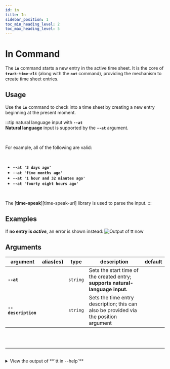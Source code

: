 ```yaml
---
id: in
title: In
sidebar_position: 1
toc_min_heading_level: 2
toc_max_heading_level: 5
---
```


# In Command

The **`in`** command starts a new entry in the active time sheet. It is the
core of **`track-time-cli`** (along with the **`out`** command), providing the
mechanism to create time sheet entries.

## Usage

Use the **`in`** command to check into a time sheet by creating a new entry
beginning at the present moment.

:::tip natural language input with **`--at`**
<br />
**Natural language** input is supported by the **`--at`** argument.

<br />

For example,
all of the following are valid:

<br />

- **`--at '3 days ago'`**
- **`--at 'five months ago'`**
- **`--at '1 hour and 32 minutes ago'`**
- **`--at 'fourty eight hours ago'`**

<br />

The [**time-speak**][time-speak-url] library is used to parse the input.
:::

## Examples

If **no entry is _active_**, an error is shown instead:
![Output of `tt now`](/img/terminal_screenshots/tt_now_no_active_entry.svg)

## Arguments

| argument | alias(es) | type | description | default |
| ---- | --------- | ---- | ----------- | ------- |
| **`--at`** | | `string` | Sets the start time of the created entry; **supports natural-language input.** | |
| **`--description`** | | `string` | Sets the time entry description; this can also be provided via the position argument | |

<br />
<br />

---

<br />

<details>
  <summary>
    View the output of **`tt in --help`**
  </summary>
  <div>
    ```text
    track-time-cli in [description..]

    Check in to a time sheet

    Options:
      --version      Show version number                            [boolean]
      --at           Check in at a specific time                    [string]
      --description  New description for the specified entry        [string]
      --help         Show help                                      [boolean]
    ```
  </div>
</details>
